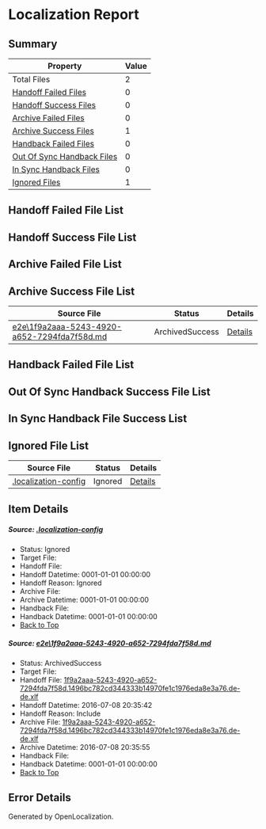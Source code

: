 # <a name='report-top'></a> Localization Report

## Summary
 Property | Value 
 -------- | ----- 
 Total Files | 2
[ Handoff Failed Files ](#handoff-failed-list)| 0
[ Handoff Success Files ](#handoff-success-list)| 0
[ Archive Failed Files ](#archive-failed-list)| 0
[ Archive Success Files ](#archive-success-list)| 1
[ Handback Failed Files ](#handback-failed-list)| 0
[ Out Of Sync Handback Files ](#outofsync-handback-success-list)| 0
[ In Sync Handback Files ](#insync-handback-success-list)| 0
[ Ignored Files ](#ignored-list)| 1

## <a name='handoff-failed-list'></a> Handoff Failed File List

## <a name='handoff-success-list'></a> Handoff Success File List

## <a name='archive-failed-list'></a> Archive Failed File List

## <a name='archive-success-list'></a> Archive Success File List
 Source File | Status | Details 
 ----------- | ------ | ------- 
 [e2e\1f9a2aaa-5243-4920-a652-7294fda7f58d.md](https://github.com/OpenLocalizationTestOrg/oltest/blob/93de2dea311c44f0565d3c6f00f6b392425099cc/e2e/1f9a2aaa-5243-4920-a652-7294fda7f58d.md) | ArchivedSuccess | [Details](#9b36d4e44ede17ea10789bf5b4ed0ac9f84892ca1)

## <a name='handback-failed-list'></a> Handback Failed File List

## <a name='outofsync-handback-success-list'></a> Out Of Sync Handback Success File List

## <a name='insync-handback-success-list'></a> In Sync Handback File Success List

## <a name='ignored-list'></a> Ignored File List
 Source File | Status | Details 
 ----------- | ------ | ------- 
 [.localization-config](https://github.com/OpenLocalizationTestOrg/oltest/blob/93de2dea311c44f0565d3c6f00f6b392425099cc/.localization-config) | Ignored | [Details](#3d4f252ac210baf56311d7e97dcc2db10974dbd20)

## Item Details
##### <a name='3d4f252ac210baf56311d7e97dcc2db10974dbd20'></a> Source: [.localization-config](https://github.com/OpenLocalizationTestOrg/oltest/blob/93de2dea311c44f0565d3c6f00f6b392425099cc/.localization-config)
* Status: Ignored
* Target File: 
* Handoff File: 
* Handoff Datetime: 0001-01-01 00:00:00
* Handoff Reason: Ignored
* Archive File: 
* Archive Datetime: 0001-01-01 00:00:00
* Handback File: 
* Handback Datetime: 0001-01-01 00:00:00
* [Back to Top](#report-top)

##### <a name='9b36d4e44ede17ea10789bf5b4ed0ac9f84892ca1'></a> Source: [e2e\1f9a2aaa-5243-4920-a652-7294fda7f58d.md](https://github.com/OpenLocalizationTestOrg/oltest/blob/93de2dea311c44f0565d3c6f00f6b392425099cc/e2e/1f9a2aaa-5243-4920-a652-7294fda7f58d.md)
* Status: ArchivedSuccess
* Target File: 
* Handoff File: [1f9a2aaa-5243-4920-a652-7294fda7f58d.1496bc782cd344333b14970fe1c1976eda8e3a76.de-de.xlf](https://github.com/OpenLocalizationTestOrg/olhandoff-e2e/blob/b50ffe23ae09a776f4c457ad0d5b08a910fb8ca2/ol-handoff/OpenLocalizationTestOrg/oltest-dede-fly/ci/ht/1f9a2aaa-5243-4920-a652-7294fda7f58d.1496bc782cd344333b14970fe1c1976eda8e3a76.de-de.xlf)
* Handoff Datetime: 2016-07-08 20:35:42
* Handoff Reason: Include
* Archive File: [1f9a2aaa-5243-4920-a652-7294fda7f58d.1496bc782cd344333b14970fe1c1976eda8e3a76.de-de.xlf](https://github.com/OpenLocalizationTestOrg/olhandoff-e2e/blob/183e7225456f4ed8f0229363bf30045cdf839309/ol-archive/OpenLocalizationTestOrg/oltest-dede-fly/ci/ht/1f9a2aaa-5243-4920-a652-7294fda7f58d.1496bc782cd344333b14970fe1c1976eda8e3a76.de-de.xlf)
* Archive Datetime: 2016-07-08 20:35:55
* Handback File: 
* Handback Datetime: 0001-01-01 00:00:00
* [Back to Top](#report-top)


## Error Details

Generated by OpenLocalization.
